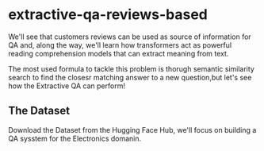 # extractive-qa-reviews-based

We'll see that customers reviews can be used as source of information for QA and, along the way, we'll learn how transformers act as powerful reading comprehension models that can extract meaning from text.

The most used formula to tackle this problem is thorugh semantic similarity search to find the closesr matching answer to a new question,but let's see how the Extractive QA can perform!

## The Dataset 
Download the Dataset from the Hugging Face Hub, we'll focus on building a QA sysstem for the Electronics domanin.
